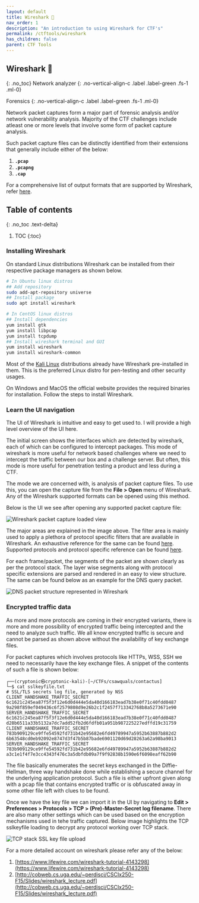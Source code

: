 ```yaml
---
layout: default
title: Wireshark 🦈
nav_order: 1
description: "An introduction to using Wireshark for CTF's"
permalink: /ctftools/wireshark
has_children: false
parent: CTF Tools
---
```


## Wireshark 🦈
{: .no_toc}
Network analyzer
{: .no-vertical-align-c .label .label-green .fs-1 .ml-0}

Forensics
{: .no-vertical-align-c .label .label-green .fs-1 .ml-0}

Network packet captures form a major part of forensic analysis and/or network vulnerability
analysis. Majority of the CTF challenges include atleast one or more levels that involve
some form of packet capture analysis.  

Such packet capture files can be distinctly identified from their extensions that generally
include either of the below:
1. **`.pcap`**
2. **`.pcapng`**
3. **`.cap`**

For a comprehensive list of output formats that are supported by Wireshark, refer [here][1].  

## Table of contents
{: .no_toc .text-delta}

1. TOC
{:toc}

### Installing Wireshark

On standard Linux distributions Wireshark can be installed from their respective package
managers as shown below.
```sh
# In Ubuntu linux distros
## Add repository
sudo add-apt-repository universe
## Install package
sudo apt install wireshark

# In CentOS linux distros
## Install dependencies
yum install gtk
yum install libpcap
yum install tcpdump
## Install wireshark terminal and GUI
yum install wireshark
yum install wireshark-common
```

Most of the [Kali Linux][2] distributions already have Wireshark pre-installed in them. This
is the preferred Linux distro for pen-testing and other security usages.

On Windows and MacOS the official website provides the required binaries for installation.
Follow the steps to install Wireshark.


### Learn the UI navigation

The UI of Wireshark is intuitive and easy to get used to. I will provide a high level overview
of the UI here.  

The initial screen shows the interfaces which are detected by wireshark, each of which can be
configured to intercept packages. This mode of wireshark is more useful for network based challenges
where we need to intercept the traffic between our box and a challenge server. But often, this
mode is more useful for penetration testing a product and less during a CTF.  

The mode we are concerned with, is analysis of packet capture files. To use this, you can open the
capture file from the **File > Open** menu of Wireshark. Any of the Wireshark supported formats
can be opened using this method.  

Below is the UI we see after opening any supported packet capture file:  

![Wireshark packet capture loaded view][3]

The major areas are explained in the image above. The filter area is mainly used to apply a plethora
of protocol specific filters that are available in Wireshark. An exhaustive reference for the same
can be found [here][4]. Supported protocols and protocol specific reference can be found [here][5].  

For each frame/packet, the segments of the packet are shown clearly as per the protocol stack. The
layer wise segments along with protocol specific extensions are parsed and rendered in an easy
to view structure. The same can be found below as an example for the DNS query packet.  

![DNS packet structure represented in Wireshark][6]

### Encrypted traffic data

As more and more protocols are coming in their encrypted variants, there is more and more possibility
of encrypted traffic being intercepted and the need to analyze such traffic. We all know encrypted
traffic is secure and cannot be parsed as shown above without the availability of key exchange files.  

For packet captures which involves protocols like HTTPs, WSS, SSH we need to necessarily have the 
key exchange files. A snippet of the contents of such a file is shown below:  
```text
┌──(cryptonic㉿cryptonic-kali)-[~/CTFs/csawquals/contactus]
└─$ cat sslkeyfile.txt                                                                        
# SSL/TLS secrets log file, generated by NSS
CLIENT_HANDSHAKE_TRAFFIC_SECRET 6c1621c245ea87f5f3f12e6d0d444e5da40d166183ead7b38e0f71c40fdd0487 9a298f859ef049436c6f2579808d9e26b2c1f2457f713342768b8a5273671e90
SERVER_HANDSHAKE_TRAFFIC_SECRET 6c1621c245ea87f5f3f12e6d0d444e5da40d166183ead7b38e0f71c40fdd0487 d28b6511a33b5132a7dc7add52fb2d6fdfb01a951b987225227edffd19c31759
CLIENT_HANDSHAKE_TRAFFIC_SECRET 783b909129ce9ffe54592fd731b42e95682e6fd49789947a5952b63887b882d2 6b63548cd0eb92092e8747d3f47b5b87bade6901120d69d28263a62a98ba9013
SERVER_HANDSHAKE_TRAFFIC_SECRET 783b909129ce9ffe54592fd731b42e95682e6fd49789947a5952b63887b882d2 a3c1e1f4f7e3cc4343f476c3a5dbfdb09a7f9f92838b1590e6f6098eaff62b90
```

The file basically enumerates the secret keys exchanged in the Diffie-Hellman, three way handshake
done while establishing a secure channel for the underlying application protocol. Such a file is either
upfront given along with a pcap file that contains encrypted traffic or is obfuscated away in some
other file left with clues to be found.  

Once we have the key file we can import it in the UI by navigating to 
**Edit > Preferences > Protocols > TCP > (Pre)-Master-Secret log filename**. There are also
many other settings which can be used based on the encryption mechanisms used in tehe traffic
captured. Below image highlights the TCP sslkeyfile loading to decrypt any protocol working 
over TCP stack.

![TCP stack SSL key file upload][7]

For a more detailed account on wireshark please refer any of the below:  
1. [https://www.lifewire.com/wireshark-tutorial-4143298](https://www.lifewire.com/wireshark-tutorial-4143298)
2. [http://cobweb.cs.uga.edu/~perdisci/CSCIx250-F15/Slides/wireshark_lecture.pdf](http://cobweb.cs.uga.edu/~perdisci/CSCIx250-F15/Slides/wireshark_lecture.pdf)

[1]: https://www.wireshark.org/docs/wsug_html_chunked/ChIOSaveSection.html#ChIOOutputFormatsSection
[2]: https://www.kali.org/
[3]: https://gcdn.pbrd.co/images/daxr5LJVUvGN.png?o=1
[4]: https://www.wireshark.org/docs/dfref/
[5]: https://wiki.wireshark.org/ProtocolReference
[6]: https://gcdn.pbrd.co/images/qDrDPHstMluk.png?o=1
[7]: https://gcdn.pbrd.co/images/FaRgPPK8s4O3.png?o=1